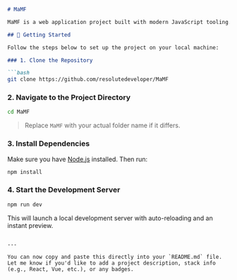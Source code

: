 ````markdown
# MaMF

MaMF is a web application project built with modern JavaScript tooling. This README will help you get started with the project quickly by outlining the setup and development steps.

## 🚀 Getting Started

Follow the steps below to set up the project on your local machine:

### 1. Clone the Repository

```bash
git clone https://github.com/resolutedeveloper/MaMF
````

### 2. Navigate to the Project Directory

```bash
cd MaMF
```

> Replace `MaMF` with your actual folder name if it differs.

### 3. Install Dependencies

Make sure you have [Node.js](https://nodejs.org/) installed. Then run:

```bash
npm install
```

### 4. Start the Development Server

```bash
npm run dev
```

This will launch a local development server with auto-reloading and an instant preview.

```

---

You can now copy and paste this directly into your `README.md` file. Let me know if you'd like to add a project description, stack info (e.g., React, Vue, etc.), or any badges.
```
